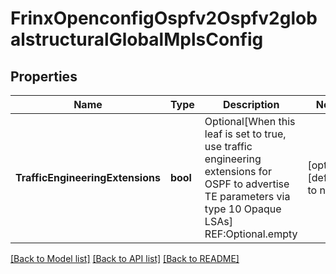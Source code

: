 # FrinxOpenconfigOspfv2Ospfv2globalstructuralGlobalMplsConfig

## Properties
Name | Type | Description | Notes
------------ | ------------- | ------------- | -------------
**TrafficEngineeringExtensions** | **bool** | Optional[When this leaf is set to true, use traffic engineering extensions for OSPF to advertise TE parameters via type 10 Opaque LSAs] REF:Optional.empty | [optional] [default to null]

[[Back to Model list]](../README.md#documentation-for-models) [[Back to API list]](../README.md#documentation-for-api-endpoints) [[Back to README]](../README.md)


